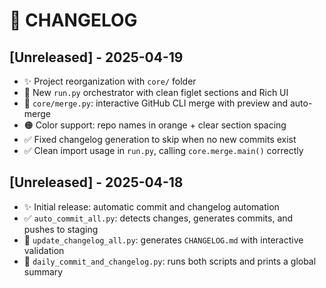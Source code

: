 # 📅 CHANGELOG

## [Unreleased] - 2025-04-19

- ✨ Project reorganization with `core/` folder
- 🚀 New `run.py` orchestrator with clean figlet sections and Rich UI
- 🔁 `core/merge.py`: interactive GitHub CLI merge with preview and auto-merge
- 🟠 Color support: repo names in orange + clear section spacing
- ✅ Fixed changelog generation to skip when no new commits exist
- ✅ Clean import usage in `run.py`, calling `core.merge.main()` correctly

## [Unreleased] - 2025-04-18

- ✨ Initial release: automatic commit and changelog automation
- ✅ `auto_commit_all.py`: detects changes, generates commits, and pushes to staging
- 📝 `update_changelog_all.py`: generates `CHANGELOG.md` with interactive validation
- 🔁 `daily_commit_and_changelog.py`: runs both scripts and prints a global summary
